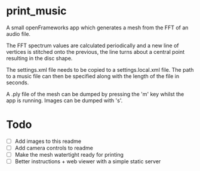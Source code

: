 # print_music

A small openFrameworks app which generates a mesh from the FFT of an audio file.

The FFT spectrum values are calculated periodically and a new line of vertices is stitched onto the previous, the line turns about a central point resulting in the disc shape.

The settings.xml file needs to be copied to a settings.local.xml file. The path to a music file can then be specified along with the length of the file in seconds.

A .ply file of the mesh can be dumped by pressing the 'm' key whilst the app is running. Images can be dumped with 's'.

# Todo
- [ ] Add images to this readme
- [ ] Add camera controls to readme
- [ ] Make the mesh watertight ready for printing
- [ ] Better instructions + web viewer with a simple static server
